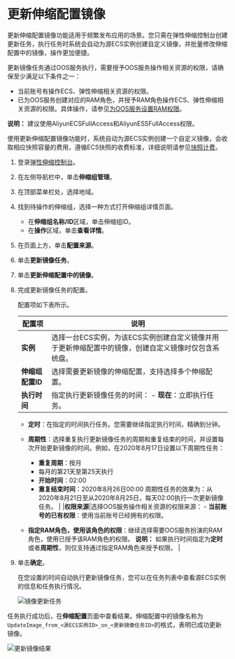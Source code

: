 # 更新伸缩配置镜像

更新伸缩配置镜像功能适用于频繁发布应用的场景。您只需在弹性伸缩控制台创建更新任务，执行任务时系统会自动为源ECS实例创建自定义镜像，并批量修改伸缩配置中的镜像，操作更加便捷。

更新镜像任务通过OOS服务执行，需要授予OOS服务操作相关资源的权限，请确保至少满足以下条件之一：

-   当前账号有操作ECS、弹性伸缩相关资源的权限。
-   已为OOS服务创建对应的RAM角色，并授予RAM角色操作ECS、弹性伸缩相关资源的权限。具体操作，请参见[为OOS服务设置RAM权限](https://help.aliyun.com/document_detail/120810.html)。

**说明：** 建议使用AliyunECSFullAccess和AliyunESSFullAccess权限。

使用更新伸缩配置镜像功能时，系统自动为源ECS实例创建一个自定义镜像，会收取相应快照容量的费用，遵循ECS快照的收费标准，详细说明请参见[快照计费](/cn.zh-CN/产品定价/快照计费.md)。

1.  登录[弹性伸缩控制台](https://essnew.console.aliyun.com/)。

2.  在左侧导航栏中，单击**伸缩组管理**。

3.  在顶部菜单栏处，选择地域。

4.  找到待操作的伸缩组，选择一种方式打开伸缩组详情页面。

    -   在**伸缩组名称/ID**区域，单击伸缩组ID。
    -   在**操作**区域，单击**查看详情**。
5.  在页面上方，单击**配置来源**。

6.  单击**更新镜像任务**。

7.  单击**更新伸缩配置中的镜像**。

8.  完成更新镜像任务的配置。

    配置项如下表所示。

    |配置项|说明|
    |---|--|
    |**实例**|选择一台ECS实例，为该ECS实例创建自定义镜像并用于更新伸缩配置中的镜像，创建自定义镜像时仅包含系统盘。|
    |**伸缩组配置ID**|选择需要更新镜像的伸缩配置，支持选择多个伸缩配置。|
    |**执行时间**|指定执行更新镜像任务的时间：     -   **现在**：立即执行任务。
    -   **定时**：在指定的时间执行任务。您需要继续指定执行时间，精确到分钟。
    -   **周期性**：选择重复执行更新镜像任务的周期和重复结束的时间，并设置每次开始更新镜像的时间。例如，在2020年8月17日设置以下周期性任务：

        -   **重复周期**：按月
        -   每月的第21天至第25天执行
        -   **开始时间**：02:00
        -   **重复结束时间**：2020年8月26日00:00
周期性任务的效果为：从2020年8月21日至从2020年8月25日，每天02:00执行一次更新镜像任务。 |
    |**权限来源**|选择OOS服务操作相关资源的权限来源：     -   **当前账号的已有权限**：使用当前账号已经拥有的权限。
    -   **指定RAM角色，使用该角色的权限**：继续选择需要OOS服务扮演的RAM角色，使用已授予该RAM角色的权限。
**说明：** 如果执行时间指定为**定时**或者**周期性**，则仅支持通过指定RAM角色来授予权限。 |

9.  单击**确定**。

    在您设置的时间自动执行更新镜像任务，您可以在任务列表中查看源ECS实例的信息和任务执行情况。

    ![镜像更新任务](https://static-aliyun-doc.oss-cn-hangzhou.aliyuncs.com/assets/img/zh-CN/9881470061/p129471.png)


任务执行成功后，在**伸缩配置**页面中查看结果。伸缩配置中的镜像名称为`UpdateImage_from_<源ECS实例ID>_on_<更新镜像任务ID>`的格式，表明已成功更新镜像。

![更新镜像结果](https://static-aliyun-doc.oss-cn-hangzhou.aliyuncs.com/assets/img/zh-CN/9881470061/p129493.png)

